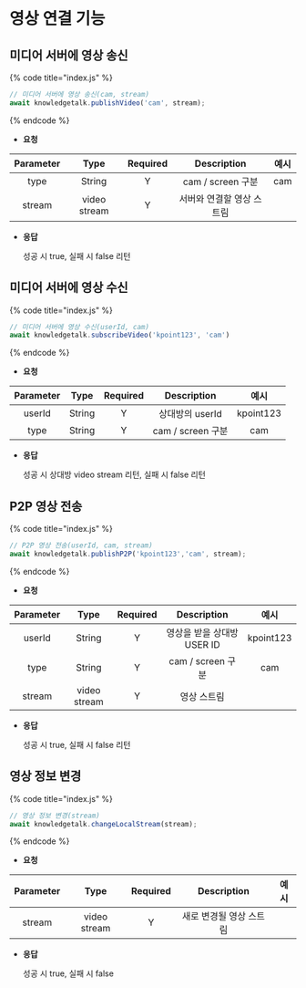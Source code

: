 # 영상 연결 기능
 
## 미디어 서버에 영상 송신

{% code title="index.js" %}
```javascript
// 미디어 서버에 영상 송신(cam, stream)
await knowledgetalk.publishVideo('cam', stream);
```
{% endcode %}

- **요청**

| <center>**Parameter**</center> | <center>**Type**</center> | <center>**Required**</center> |   <center>**Description**</center>   |   <center>**예시**</center>   |
|:-:|:-:|:-:|:-:|:-:|
|              type             |           String          |                Y               |       cam / screen 구분       |              cam              |
|             stream            |        video stream       |                Y               |    서버와 연결할 영상 스트림   |                               |

- **응답**

  성공 시 true, 실패 시 false 리턴
 
## 미디어 서버에 영상 수신

{% code title="index.js" %}
```javascript
// 미디어 서버에 영상 수신(userId, cam)
await knowledgetalk.subscribeVideo('kpoint123', 'cam')
```
{% endcode %}
    
- **요청**

| <center>**Parameter**</center> | <center>**Type**</center> | <center>**Required**</center> |   <center>**Description**</center>   |   <center>**예시**</center>   |
|:-:|:-:|:-:|:-:|:-:|
|             userId            |           String          |                Y               |         상대방의 userId        |           kpoint123          |
|              type             |           String          |                Y               |        cam / screen 구분       |              cam             |

- **응답**

  성공 시 상대방 video stream 리턴, 실패 시 false 리턴
 
## P2P 영상 전송

{% code title="index.js" %}
```javascript
// P2P 영상 전송(userId, cam, stream)
await knowledgetalk.publishP2P('kpoint123','cam', stream);
```
{% endcode %}

- **요청**

| <center>**Parameter**</center> | <center>**Type**</center> | <center>**Required**</center> |   <center>**Description**</center>   |   <center>**예시**</center>   |
|:-:|:-:|:-:|:-:|:-:|
|             userId            |           String          |                Y               |   영상을 받을 상대방 USER ID   |            kpoint123          |
|              type             |           String          |                Y               |       cam / screen 구분       |              cam              |
|             stream            |        video stream       |                Y               |          영상 스트림          |                                |

- **응답**

  성공 시 true, 실패 시 false 리턴
 
## 영상 정보 변경

{% code title="index.js" %}
```javascript
// 영상 정보 변경(stream)
await knowledgetalk.changeLocalStream(stream);
```
{% endcode %}

- **요청**

| <center>**Parameter**</center> | <center>**Type**</center> | <center>**Required**</center> |   <center>**Description**</center>   |   <center>**예시**</center>   |
|:-:|:-:|:-:|:-:|:-:|
|             stream            |        video stream       |                Y               |     새로 변경될 영상 스트림     |                               |

- **응답**

  성공 시 true, 실패 시 false